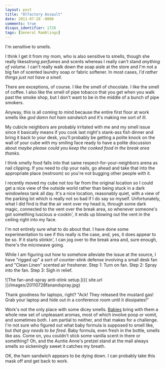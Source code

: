 ```yaml
---
layout: post
title: "Olfactory Assault"
date: 2011-07-28 -0800
comments: true
disqus_identifier: 1728
tags: [General Ramblings]
---
```

I'm sensitive to smells.

I think I get it from my mom, who is also sensitive to smells, though
she really likes*strong perfumes* and scents whereas I really can't
stand *anything of volume*. I can't really walk down the soap aisle at
the store and I'm not a big fan of scented laundry soap or fabric
softener. In most cases, *I'd rather things just not have a smell*.

There are exceptions, of course. I like the smell of chocolate. I like
the smell of coffee. I also like the smell of pipe tobacco that you get
when you walk past the smoke shop, but I don't want to be in the middle
of a bunch of pipe smokers.

Anyway, this is all coming to mind because the entire first floor at
work smells like *god damn hot ham sandwich* and it's making me sort of
ill.

My cubicle neighbors are probably irritated with me and my smell issue
since it basically means if you cook last night's stank-ass fish dinner
and bring it back to your desk, you'll probably be getting a polite
knock on the wall of your cube with my smiling face ready to have a
polite discussion about *maybe please could you keep the cooked food in
the break area thanks*.

I think smelly food falls into that same respect-for-your-neighbors
arena as nail clipping. If you need to clip your nails, go ahead and
take that into the appropriate place (restroom) so you're not bugging
other people with it.

I recently moved my cube not too far from the original location so I
could get a nice view of the outside world rather than being stuck in a
dark windowless tank all day. It's a nice location, reasonably quiet,
with a view of the parking lot which is really not so bad if I do say so
myself. Unfortunately, what I did find is that the air vent over my head
is, through some dark magic, connected to the vent over the break area,
so whenever someone's got something luscious a-cookin', it ends up
blowing out the vent in the ceiling right into my face.

I'm not entirely sure what to do about that. I have done some
experimentation to see if this really is the case, and, yes, it does
appear to be so. If it starts stinkin', I can jog over to the break area
and, sure enough, there's the microwave going.

While I am figuring out how to somehow alleviate the issue at the
source, I have "rigged up" a sort of counter-stink defense involving a
small desk fan and "Clean Linen" scented air freshener. Step 1: Turn on
fan. Step 2: Spray into the fan. Step 3: Sigh in relief.

![The fan-and-spray anti-stink
setup.]({{ site.url }}/images/20110728fanandspray.jpg)

Thank goodness for laptops, right? "Ack! They released the mustard gas!
Grab your laptop and hide out in a conference room until it dissipates!"

Work's not the only place with some dicey smells.
[Babies](/archive/2010/12/01/phoenix-aeralynn-illig.aspx) bring with
them a whole new set of unpleasant aromas, most of which involve poop or
vomit, and sometimes both. I am partial to neither, and that makes for a
challenge. I'm not sure who figured out what baby formula is supposed to
smell like, but *that guy needs to be fired*. Baby formula, even fresh
in the bottle, smells like ass. Come on, you couldn't stick some vanilla
scent in there or something? Oh, and the Auntie Anne's pretzel stand at
the mall always smells so sickeningly sweet it catches my breath.

OK, the ham sandwich appears to be dying down. I can probably take this
mask off and get back to work.

